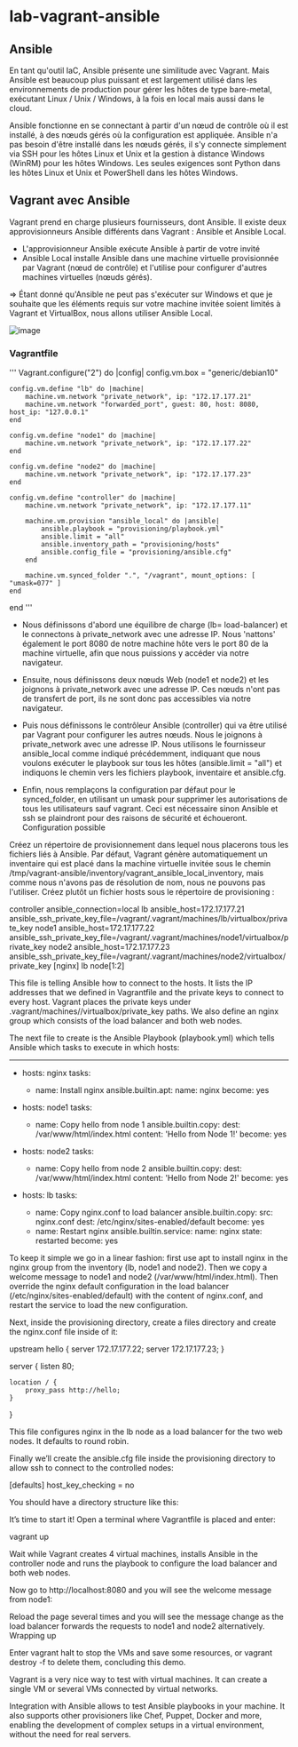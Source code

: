 # lab-vagrant-ansible

## Ansible

En tant qu'outil IaC, Ansible présente une similitude avec Vagrant. Mais Ansible est beaucoup plus puissant et est largement utilisé dans les environnements de production pour gérer les hôtes de type bare-metal, exécutant Linux / Unix / Windows, à la fois en local mais aussi dans le cloud.

Ansible fonctionne en se connectant à partir d'un nœud de contrôle où il est installé, à des nœuds gérés où la configuration est appliquée. 
Ansible n'a pas besoin d'être installé dans les nœuds gérés, il s'y connecte simplement via SSH pour les hôtes Linux et Unix et la gestion à distance Windows (WinRM) pour les hôtes Windows. Les seules exigences sont Python dans les hôtes Linux et Unix et PowerShell dans les hôtes Windows.

## Vagrant avec Ansible

Vagrant prend en charge plusieurs fournisseurs, dont Ansible. Il existe deux approvisionneurs Ansible différents dans Vagrant : Ansible et Ansible Local. 

  * L'approvisionneur Ansible exécute Ansible à partir de votre invité
  * Ansible Local installe Ansible dans une machine virtuelle provisionnée par Vagrant (nœud de contrôle) et l'utilise pour configurer d'autres machines virtuelles (nœuds gérés). 
  
  => Étant donné qu'Ansible ne peut pas s'exécuter sur Windows et que je souhaite que les éléments requis sur votre machine invitée soient limités à Vagrant et VirtualBox, nous allons utiliser Ansible Local.

![image](https://user-images.githubusercontent.com/45850849/204154464-a5cb99c5-a86a-49da-93ef-5bffe41f081f.png)


### Vagrantfile

'''
Vagrant.configure("2") do |config|
    config.vm.box = "generic/debian10"
 
    config.vm.define "lb" do |machine|
        machine.vm.network "private_network", ip: "172.17.177.21"
        machine.vm.network "forwarded_port", guest: 80, host: 8080, host_ip: "127.0.0.1"
    end
 
    config.vm.define "node1" do |machine|
        machine.vm.network "private_network", ip: "172.17.177.22"
    end
 
    config.vm.define "node2" do |machine|
        machine.vm.network "private_network", ip: "172.17.177.23"
    end
 
    config.vm.define "controller" do |machine|
        machine.vm.network "private_network", ip: "172.17.177.11"
 
        machine.vm.provision "ansible_local" do |ansible|
            ansible.playbook = "provisioning/playbook.yml"
            ansible.limit = "all"
            ansible.inventory_path = "provisioning/hosts"
            ansible.config_file = "provisioning/ansible.cfg"
        end
 
        machine.vm.synced_folder ".", "/vagrant", mount_options: [ "umask=077" ]
    end
end
'''

  * Nous définissons d'abord une équilibre de charge (lb= load-balancer) et le connectons à private_network avec une adresse IP. Nous 'nattons' également le port 8080 de notre machine hôte vers le port 80 de la machine virtuelle, afin que nous puissions y accéder via notre navigateur.

  * Ensuite, nous définissons deux nœuds Web (node1 et node2) et les joignons à private_network avec une adresse IP. Ces nœuds n'ont pas de transfert de port, ils ne sont donc pas accessibles via notre navigateur.

  * Puis nous définissons le contrôleur Ansible (controller) qui va être utilisé par Vagrant pour configurer les autres nœuds. Nous le joignons à private_network avec une adresse IP. Nous utilisons le fournisseur ansible_local comme indiqué précédemment, indiquant que nous voulons exécuter le playbook sur tous les hôtes (ansible.limit = "all") et indiquons le chemin vers les fichiers playbook, inventaire et ansible.cfg. 
  
  * Enfin, nous remplaçons la configuration par défaut pour le synced_folder, en utilisant un umask pour supprimer les autorisations de tous les utilisateurs sauf vagrant. Ceci est nécessaire sinon Ansible et ssh se plaindront pour des raisons de sécurité et échoueront.
Configuration possible

Créez un répertoire de provisionnement dans lequel nous placerons tous les fichiers liés à Ansible. Par défaut, Vagrant génère automatiquement un inventaire qui est placé dans la machine virtuelle invitée sous le chemin /tmp/vagrant-ansible/inventory/vagrant_ansible_local_inventory, mais comme nous n'avons pas de résolution de nom, nous ne pouvons pas l'utiliser. Créez plutôt un fichier hosts sous le répertoire de provisioning :

controller ansible_connection=local
 lb         ansible_host=172.17.177.21 ansible_ssh_private_key_file=/vagrant/.vagrant/machines/lb/virtualbox/private_key
 node1      ansible_host=172.17.177.22 ansible_ssh_private_key_file=/vagrant/.vagrant/machines/node1/virtualbox/private_key
 node2      ansible_host=172.17.177.23 ansible_ssh_private_key_file=/vagrant/.vagrant/machines/node2/virtualbox/private_key
 [nginx]
 lb
 node[1:2]

This file is telling Ansible how to connect to the hosts. It lists the IP addresses that we defined in Vagrantfile and the private keys to connect to every host. Vagrant places the private keys under .vagrant/machines/<machine name>/virtualbox/private_key paths. We also define an nginx group which consists of the load balancer and both web nodes.

The next file to create is the Ansible Playbook (playbook.yml) which tells Ansible which tasks to execute in which hosts:

---
- hosts: nginx
  tasks:
    - name: Install nginx
      ansible.builtin.apt:
        name: nginx
      become: yes

- hosts: node1
  tasks:
    - name: Copy hello from node 1
      ansible.builtin.copy:
        dest: /var/www/html/index.html
        content: 'Hello from Node 1!'
      become: yes

- hosts: node2
  tasks:
    - name: Copy hello from node 2
      ansible.builtin.copy:
        dest: /var/www/html/index.html
        content: 'Hello from Node 2!'
      become: yes

- hosts: lb
  tasks:
    - name: Copy nginx.conf to load balancer
      ansible.builtin.copy:
        src: nginx.conf
        dest: /etc/nginx/sites-enabled/default
      become: yes
    - name: Restart nginx
      ansible.builtin.service:
        name: nginx
        state: restarted
      become: yes
      

To keep it simple we go in a linear fashion: first use apt to install nginx in the nginx group from the inventory (lb, node1 and node2). Then we copy a welcome message to node1 and node2 (/var/www/html/index.html). Then override the nginx default configuration in the load balancer (/etc/nginx/sites-enabled/default) with the content of nginx.conf, and restart the service to load the new configuration.

Next, inside the provisioning directory, create a files directory and create the nginx.conf file inside of it:

upstream hello {
    server 172.17.177.22;
    server 172.17.177.23;
}

server {
    listen 80;

    location / {
        proxy_pass http://hello;
    }
}

This file configures nginx in the lb node as a load balancer for the two web nodes. It defaults to round robin.

Finally we’ll create the ansible.cfg file inside the provisioning directory to allow ssh to connect to the controlled nodes:

[defaults]
host_key_checking = no

You should have a directory structure like this:

It’s time to start it! Open a terminal where Vagrantfile is placed and enter:

vagrant up

Wait while Vagrant creates 4 virtual machines, installs Ansible in the controller node and runs the playbook to configure the load balancer and both web nodes.

Now go to http://localhost:8080 and you will see the welcome message from node1:

Reload the page several times and you will see the message change as the load balancer forwards the requests to node1 and node2 alternatively.
Wrapping up

Enter vagrant halt to stop the VMs and save some resources, or vagrant destroy -f to delete them, concluding this demo.

Vagrant is a very nice way to test with virtual machines. It can create a single VM or several VMs connected by virtual networks.

Integration with Ansible allows to test Ansible playbooks in your machine. It also supports other provisioners like Chef, Puppet, Docker and more, enabling the development of complex setups in a virtual environment, without the need for real servers.
